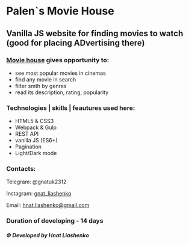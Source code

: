 # Palen`s Movie House
## Vanilla JS website for finding movies to watch (good for placing ADvertising there)
### [Movie house](https://gnatuk2312.github.io/Palens-MovieHouse/) gives opportunity to: 
* see most popular movies in cinemas
* find any movie in search
* filter smth by genres
* read its description, rating, popularity 

### Technologies | skills | feautures used here:
* HTML5 & CSS3
* Webpack & Gulp
* REST API 
* vanilla JS (ES6+)
* Pagination
* Light/Dark mode

### Contacts:
Telegram: @gnatuk2312

Instagram: [gnat_liashenko](https://www.instagram.com/gnat_liashenko/)

Email: hnat.liashenko@gmail.com

### Duration of developing - 14 days
##### © Developed by Hnat Liashenko
